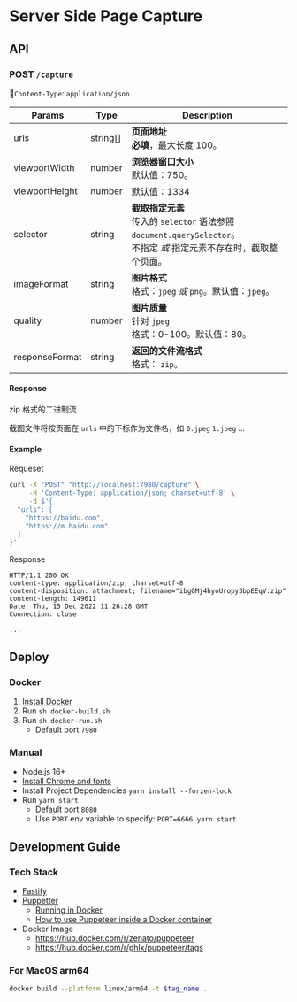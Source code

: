 # Server Side Page Capture

## API

### POST `/capture`

🚨`Content-Type`: `application/json`

| Params         | Type     | Description                                                  |
| -------------- | -------- | ------------------------------------------------------------ |
| urls           | string[] | **页面地址**<br />**必填**，最大长度 100。                   |
| viewportWidth  | number   | **浏览器窗口大小**<br />默认值：750。                        |
| viewportHeight | number   | 默认值：1334                                                 |
| selector       | string   | **截取指定元素**<br />传入的 `selector` 语法参照 `document.querySelector`。<br />不指定 _或_ 指定元素不存在时，截取整个页面。 |
| imageFormat    | string   | **图片格式**<br />格式：`jpeg` _或_ `png`。默认值：`jpeg`。  |
| quality        | number   | **图片质量**<br />针对 `jpeg`<br />格式：0-100。默认值：80。 |
| responseFormat | string   | **返回的文件流格式**<br />格式： `zip`。                     |

#### Response

zip 格式的二进制流

截图文件将按页面在 `urls` 中的下标作为文件名，如 `0.jpeg` `1.jpeg` ...

#### Example

Requeset

```sh
curl -X "POST" "http://localhost:7980/capture" \
     -H 'Content-Type: application/json; charset=utf-8' \
     -d $'{
  "urls": [
    "https://baidu.com",
    "https://m.baidu.com"
  ]
}'
```

Response

```http
HTTP/1.1 200 OK
content-type: application/zip; charset=utf-8
content-disposition: attachment; filename="ibgGMj4hyoUropy3bpEEqV.zip"
content-length: 149611
Date: Thu, 15 Dec 2022 11:26:28 GMT
Connection: close

...
```

## Deploy

### Docker

1. [Install Docker](https://docs.docker.com/engine/install/) 
2. Run `sh docker-build.sh`
3. Run `sh docker-run.sh`
   - Default port `7980`

### Manual

- Node.js 16+
- [Install Chrome and fonts](https://pptr.dev/troubleshooting#chrome-headless-doesnt-launch-on-unix)
- Install Project Dependencies `yarn install --forzen-lock`
- Run `yarn start`
  - Default port `8080`
  - Use  `PORT` env variable to specify:  `PORT=6666 yarn start` 


## Development Guide

### Tech Stack

- [Fastify](https://www.fastify.io/)
- [Puppetter](https://pptr.dev/)
  - [Running in Docker](https://pptr.dev/troubleshooting/#running-puppeteer-in-docker)
  - [How to use Puppeteer inside a Docker container](https://dev.to/cloudx/how-to-use-puppeteer-inside-a-docker-container-568c)
- Docker Image
  - https://hub.docker.com/r/zenato/puppeteer
  - https://hub.docker.com/r/ghlx/puppeteer/tags


### For MacOS arm64

```sh
docker build --platform linux/arm64 -t $tag_name .
```

